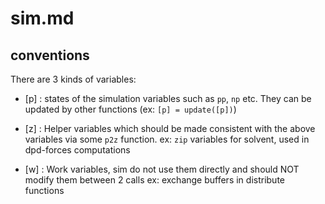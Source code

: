 # sim.md

## conventions

There are 3 kinds of variables:

* [p] : states of the simulation variables such as `pp`, `np` etc.
        They can be updated by other functions (ex: `[p] = update([p])`)
        
* [z] : Helper variables which should be made consistent with the above variables via some `p2z` function.
        ex: `zip` variables for solvent, used in dpd-forces computations
        
* [w] : Work variables, sim do not use them directly and should NOT modify them between 2 calls
        ex: exchange buffers in distribute functions


